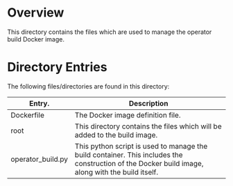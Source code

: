
# Overview
This directory contains the files which are used to manage the operator build Docker image.

# Directory Entries
The following files/directories are found in this directory:


|Entry.       |Description|
|-------------|-----------|
|Dockerfile   | The Docker image definition file.  
|root         | This directory contains the files which will be added to the build image.  
|operator\_build.py | This python script is used to manage the build container.  This includes the construction of the Docker build image, along with the build itself.

 
 
